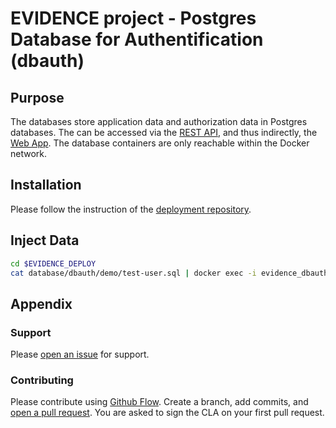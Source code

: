 # EVIDENCE project - Postgres Database for Authentification (dbauth)

## Purpose
The databases store application data and authorization data in Postgres databases. 
The can be accessed via the [REST API](https://github.com/satzbeleg/evidence-restapi), 
and thus indirectly, the [Web App](https://github.com/satzbeleg/evidence-app).
The database containers are only reachable within the Docker network.

## Installation
Please follow the instruction of the [deployment repository](https://github.com/satzbeleg/evidence-deploy).

## Inject Data

```sh
cd $EVIDENCE_DEPLOY 
cat database/dbauth/demo/test-user.sql | docker exec -i evidence_dbauth psql -U evidence -d evidence
```

## Appendix

### Support
Please [open an issue](https://github.com/satzbeleg/evidence-database/issues/new) for support.

### Contributing
Please contribute using [Github Flow](https://guides.github.com/introduction/flow/). Create a branch, add commits, and [open a pull request](https://github.com/satzbeleg/evidence-database/compare/).
You are asked to sign the CLA on your first pull request.

